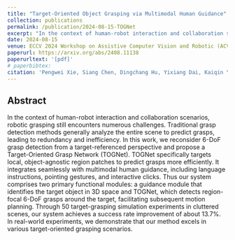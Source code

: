 ```yaml
---
title: "Target-Oriented Object Grasping via Multimodal Human Guidance"
collection: publications
permalink: /publication/2024-08-15-TOGNet
excerpt: "In the context of human-robot interaction and collaboration scenarios, robotic grasping still encounters numerous challenges. Traditional grasp detection methods generally analyze the entire scene to predict grasps, leading to redundancy and inefficiency. ..."
date: 2024-08-15
venue: ECCV 2024 Workshop on Assistive Computer Vision and Robotic (ACVR 2024)
paperurl: https://arxiv.org/abs/2408.11138
paperurltext: '[pdf]'
# paperbibtex: 
citation: 'Pengwei Xie, Siang Chen, Dingchang Hu, Yixiang Dai, Kaiqin Yang, Guijin Wang. (2024). Target-Oriented Object Grasping via Multimodal Human Guidance.'
---
```

## Abstract

In the context of human-robot interaction and collaboration scenarios, robotic grasping still encounters numerous challenges. Traditional grasp detection methods generally analyze the entire scene to predict grasps, leading to redundancy and inefficiency. In this work, we reconsider 6-DoF grasp detection from a target-referenced perspective and propose a Target-Oriented Grasp Network (TOGNet). TOGNet specifically targets local, object-agnostic region patches to predict grasps more efficiently. It integrates seamlessly with multimodal human guidance, including language instructions, pointing gestures, and interactive clicks. Thus our system comprises two primary functional modules: a guidance module that identifies the target object in 3D space and TOGNet, which detects region-focal 6-DoF grasps around the target, facilitating subsequent motion planning. Through 50 target-grasping simulation experiments in cluttered scenes, our system achieves a success rate improvement of about 13.7%. In real-world experiments, we demonstrate that our method excels in various target-oriented grasping scenarios.